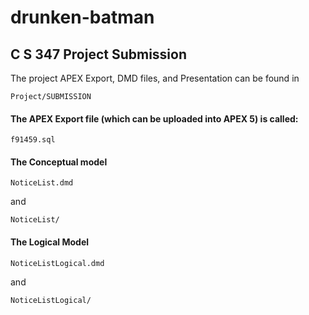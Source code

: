 # drunken-batman
C S 347 Project Submission
-------------------------
The project APEX Export, DMD files, and Presentation can be found in 

```
Project/SUBMISSION
```
#### The APEX Export file (which can be uploaded into APEX 5) is called:
```
f91459.sql
```

#### The Conceptual model
```
NoticeList.dmd
```
and
```
NoticeList/
```

#### The Logical Model
```
NoticeListLogical.dmd
```
and
```
NoticeListLogical/
```